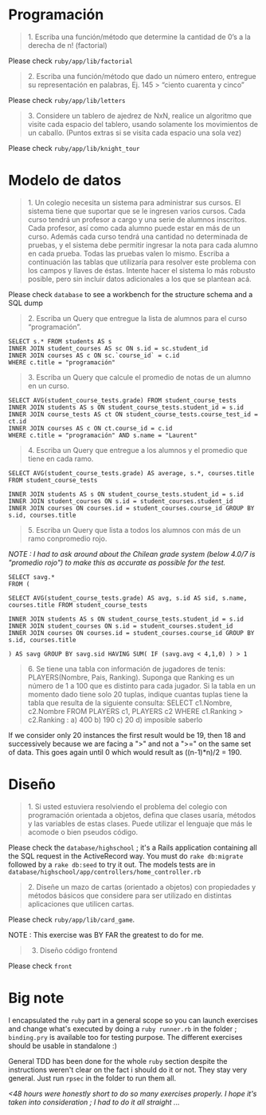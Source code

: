 # Programación

>1.­ Escriba una función/método que determine la cantidad de 0’s a la derecha de n! (factorial)

Please check `ruby/app/lib/factorial`

>2.­ Escriba una función/método que dado un número entero, entregue su representación en palabras, Ej. 145 ­> “ciento cuarenta y cinco”

Please check `ruby/app/lib/letters`

>3.­ Considere un tablero de ajedrez de NxN, realice un algoritmo que visite cada espacio del tablero, usando solamente los movimientos de un caballo. (Puntos extras si se visita cada espacio una sola vez)

Please check `ruby/app/lib/knight_tour`

# Modelo de datos

>1.­ Un colegio necesita un sistema para administrar sus cursos. El sistema tiene que suportar que se le ingresen varios cursos. Cada curso tendrá un profesor a cargo y una serie de alumnos inscritos. Cada profesor, así como cada alumno puede estar en más de un curso.  Además cada curso tendrá una cantidad no determinada de pruebas, y el sistema debe permitir ingresar la nota para cada alumno en cada prueba. Todas las pruebas valen lo mismo. Escriba a continuación las tablas que utilizaría para resolver este problema con los campos y llaves de éstas. Intente hacer el sistema lo más robusto posible, pero sin incluir datos adicionales a los que se plantean acá.

Please check `database` to see a workbench for the structure schema and a SQL dump

>2.­ Escriba un Query que entregue la lista de  alumnos para el curso “programación”.

```
SELECT s.* FROM students AS s
INNER JOIN student_courses AS sc ON s.id = sc.student_id
INNER JOIN courses AS c ON sc.`course_id` = c.id
WHERE c.title = "programación"
```

>3.­ Escriba un Query que calcule el promedio de notas de un alumno en un
curso.

```
SELECT AVG(student_course_tests.grade) FROM student_course_tests
INNER JOIN students AS s ON student_course_tests.student_id = s.id
INNER JOIN course_tests AS ct ON student_course_tests.course_test_id = ct.id
INNER JOIN courses AS c ON ct.course_id = c.id
WHERE c.title = "programación" AND s.name = "Laurent"
```

>4.­ Escriba un Query que entregue a los alumnos y el promedio que tiene en cada ramo.

```
SELECT AVG(student_course_tests.grade) AS average, s.*, courses.title FROM student_course_tests

INNER JOIN students AS s ON student_course_tests.student_id = s.id
INNER JOIN student_courses ON s.id = student_courses.student_id 
INNER JOIN courses ON courses.id = student_courses.course_id GROUP BY s.id, courses.title
```

>5.­ Escriba un Query que lista a todos los alumnos con más de un ramo conpromedio rojo.

*NOTE : I had to ask around about the Chilean grade system (below 4.0/7 is "promedio rojo") to make this as accurate as possible for the test.*

```
SELECT savg.*
FROM (

SELECT AVG(student_course_tests.grade) AS avg, s.id AS sid, s.name, courses.title FROM student_course_tests

INNER JOIN students AS s ON student_course_tests.student_id = s.id
INNER JOIN student_courses ON s.id = student_courses.student_id 
INNER JOIN courses ON courses.id = student_courses.course_id GROUP BY s.id, courses.title

) AS savg GROUP BY savg.sid HAVING SUM( IF (savg.avg < 4,1,0) ) > 1
```

>6.­ Se tiene una tabla con información de jugadores de tenis: PLAYERS(Nombre, Pais, Ranking). Suponga que Ranking es un número de 1 a 100 que es distinto para cada jugador. Si la tabla en un momento dado tiene solo 20 tuplas, indique cuantas tuplas tiene la tabla que resulta de la siguiente consulta: SELECT c1.Nombre, c2.Nombre FROM PLAYERS c1, PLAYERS c2 WHERE c1.Ranking > c2.Ranking : a) 400 b) 190 c) 20 d) imposible saberlo

If we consider only 20 instances the first result would be 19, then 18 and successively because we are facing a ">" and not a ">=" on the same set of data. This goes again until 0 which would result as ((n-1)*n)/2 = 190.

# Diseño

>1.­  Si usted estuviera resolviendo el problema del colegio con
programación orientada a objetos, defina que clases usaría, métodos y las
variables de estas clases. Puede utilizar el lenguaje que más le acomode
o bien pseudos código.

Please check the `database/highschool` ; it's a Rails application containing all the SQL request in the ActiveRecord way. You must do `rake db:migrate` followed by a `rake db:seed` to try it out. The models tests are in `database/highschool/app/controllers/home_controller.rb`

>2.­ Diseñe un mazo de cartas (orientado a objetos) con propiedades y métodos básicos que considere para ser utilizado en distintas aplicaciones que utilicen cartas.

Please check `ruby/app/lib/card_game`.

NOTE : This exercise was BY FAR the greatest to do for me.

>3. Diseño código frontend

Please check `front`

# Big note

I encapsulated the `ruby` part in a general scope so you can launch exercises and change what's executed by doing a `ruby runner.rb` in the folder ; `binding.pry` is available too for testing purpose. The different exercises should be usable in standalone :)

General TDD has been done for the whole `ruby` section despite the instructions weren't clear on the fact i should do it or not. They stay very general. Just run `rpsec` in the folder to run them all.

_<48 hours were honestly short to do so many exercises properly. I hope it's taken into consideration ; I had to do it all straight ..._